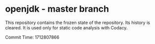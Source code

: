 # openjdk - master branch

This repository contains the frozen state of the repository.
Its history is cleared. It is used only for static code
analysis with Codacy.

Commit Time: 1712807866